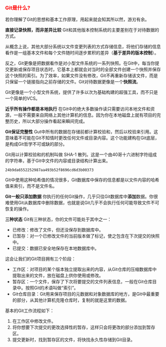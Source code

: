 ### <font color=red>Git是什么?</font>

若你理解了Git的思想和基本工作原理，用起来就会知其所以然，游刃有余。

**直接记录快照，而非差异比较**
Git和其他版本控制系统的主要差别在于对待数据的方式。

从概念上说，其他大部分系统以文件变更列表的方式存储信息，将他们存储的信息看作是一组基本文件和每个文件随时间逐步累积的差异（**基于差异的版本控制**）。

反之，Git更像是把数据看作是对小型文件系统的一系列快照。在Git中，每当你提交更新或保存项目状态时，它基本上都就会对当时的全部文件创建一个快照并保存这个快照的索引。为了效率，如果文件没有修改，Git不再重新存储该文件，而是只保留一个链接指向之前存储的文件。Git对待数据更像是一个**快照流**。

Git更像是一个小型文件系统，提供了许多以次为基础构建的超强工具，而不只是一个简单的VCS。

**近乎所有操作都是本地执行**
在Git中的绝大多数操作读只需要访问本地文件和资源，一般不需要来自网络上其他计算机的信息。因为你在本地磁盘上就有项目的完整历史，所以大部分操作看起来瞬间完成。

**Git保证完整性**
Gut中所有的数据在存储前都计算校验和，然后以校验来引用。这意味着不可能在Git不知情时更改任何文件或目录内容。这个功能建构在Git底层，是构成Git哲学不可或缺的部分。

Git用以计算校验和的机制叫做 SHA-1 散列。这是一个由40哥十六进制字符组成的字符串，基于Git中文件的内容或目录结构计算出来。
```
24b9da6552252987aa493b52f8696cd6d3b00373
```
Git中使用这种哈希值的情况很多，Git数据库中保存的信息都是以文件内容的哈希值来索引，而不是文件名。

**Git一般只添加数据**
你执行的任何Git操作，几乎只往Git数据库中**添加**数据。你很难使用Git从数据库中删除数据，也就是说Git几乎不会执行任何可能导致文件不可恢复的操作。

**三种状态**
Git有三种状态，你的文件可能处于其中之一：
* 已修改：修改了文件，但还没保存到数据库中。
* 已暂存：对一个已修改文件的当前版本做了标记，使之包含在下次提交的快照中。
* 已提交：数据已安全地保存在本地数据库中。

这会让我们的Git项目拥有三个阶段：
* 工作区：对项目的某个版本独立提取出来的内容，从Git仓库的压缩数据库中提取出来的文件，放在磁盘上供你使用或修改。
* 暂存区：一个文件，保存了下次将要提交的文件列表信息，一般在Git仓库目录中。按照Git的术语叫做“索引”。
* Git仓库目录：Git用来保存项目的元数据和对象数据库的地方，是Git中最重要的部分，从其他计算机克隆仓库时，复制的就是这里的数据。

基本的Git工作流程如下：
1. 在工作区中修改文件。
2. 将你想要下次提交的更改选择性的暂存，这样只会将更改的部分添加到暂存区。
3. 提交更新时，找到暂存区的文件，将快找永久性存储到Git目录。

